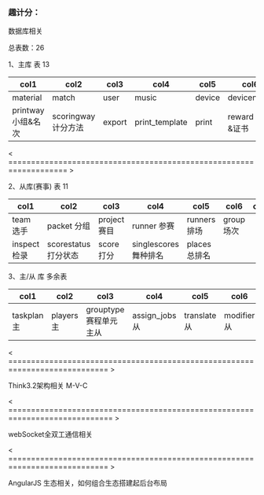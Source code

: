 ### **趣计分：**

数据库相关

总表数：26

1、主库 表 13

| col1 | col2 | col3 | col4 | col5 | col6 | col7 |
| --- | --- | --- | --- | --- | --- | --- | 
| material | match | user |music |  device |  devicename | musicclass
| printway 小组&名次 | scoringway 计分方法 | export | print_template| print | reward 奖杯&证书

< =================================================================== >

2、从库(赛事) 表 11

| col1  | col2 | col3 | col4 | col5 | col6 | col7 |
| --- | --- | --- | --- | --- | --- | --- | 
| team 选手 | packet 分组 | project 赛目 | runner 参赛 | runners 排场 | group 场次
| inspect 检录 | scorestatus 打分状态 | score 打分 | singlescores 舞种排名 | places 总排名


3、主/从 库 多余表 

| col1  | col2 | col3 | col4 | col5 | col6 | col7 |
| --- | --- | --- | --- | --- | --- | --- | 
| taskplan 主 | players 主 | grouptype 赛程单元 主从 | assign_jobs 从 | translate 从 | modifier 从


< ============================================================================ >

Think3.2架构相关 M-V-C





< ============================================================================= >

webSocket全双工通信相关





< ============================================================================ >

AngularJS 生态相关，如何组合生态搭建起后台布局



















